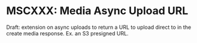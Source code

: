 # MSCXXX: Media Async Upload URL

Draft: extension on async uploads to return a URL to upload direct to in the create media response. Ex. an S3 presigned URL.
